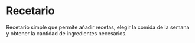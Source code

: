 # Recetario
Recetario simple que permite añadir recetas, elegir la comida de la semana y obtener la cantidad de ingredientes necesarios.